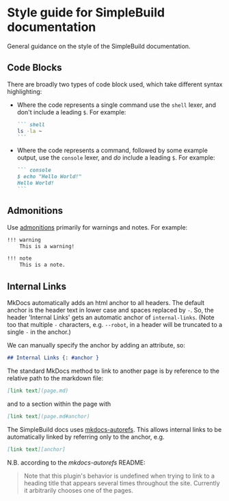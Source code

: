 # Style guide for SimpleBuild documentation

General guidance on the style of the SimpleBuild documentation.

## Code Blocks

There are broadly two types of code block used, which take different syntax highlighting:

* Where the code represents a single command use the `shell` lexer, and don't include a leading `$`.
  For example:

    ```` markdown
    ``` shell
    ls -la ~
    ```
    ````

* Where the code represents a command, followed by some example output, use the `console` lexer, and *do* include a leading `$`.
  For example:

    ```` markdown
    ``` console
    $ echo "Hello World!"
    Hello World!
    ```
    ````

## Admonitions

Use [admonitions](https://squidfunk.github.io/mkdocs-material/reference/admonitions/) primarily for warnings and notes.
For example:

``` markdown
!!! warning
    This is a warning!

!!! note
    This is a note.
```

## Internal Links

MkDocs automatically adds an html anchor to all headers. The default anchor is the header text in lower case and spaces replaced by `-`. So, the header 'Internal Links' gets an automatic anchor of `internal-links`. (Note too that multiple `-` characters, e.g. `--robot`, in a header will be truncated to a single `-` in the anchor.)

We can manually specify the anchor by adding an attribute, so:

``` markdown
## Internal Links {: #anchor }
```

The standard MkDocs method to link to another page is by reference to the relative path to the markdown file:

``` markdown
[link text](page.md)
```

and to a section within the page with

``` markdown
[link text](page.md#anchor)
```

The SimpleBuild docs uses [mkdocs-autorefs](https://github.com/mkdocstrings/autorefs). This allows internal links to be automatically linked by referring only to the anchor, e.g.

``` markdown
[link text][anchor]
```

N.B. according to the *mkdocs-autorefs* README:

> Note that this plugin's behavior is undefined when trying to link to a heading title that appears several times throughout the site. Currently it arbitrarily chooses one of the pages.
